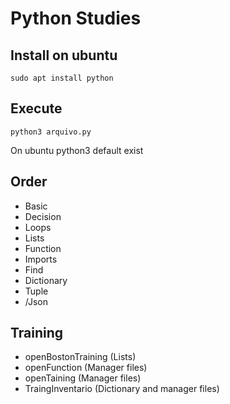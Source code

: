 # Python Studies


## Install on ubuntu
`sudo apt install python`


## Execute
`python3 arquivo.py`

On ubuntu python3 default exist


## Order
- Basic
- Decision
- Loops
- Lists
- Function
- Imports
- Find
- Dictionary
- Tuple
- /Json


## Training
- openBostonTraining (Lists)
- openFunction  (Manager files)
- openTaining (Manager files)
- TraingInventario (Dictionary and manager files)